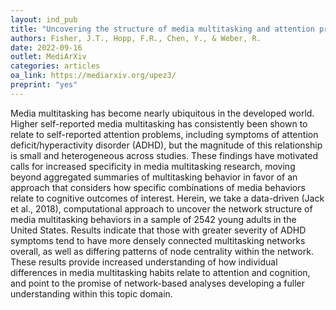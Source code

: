 ```yaml
---
layout: ind_pub
title: "Uncovering the structure of media multitasking and attention problems using network analytic techniques"
authors: Fisher, J.T., Hopp, F.R., Chen, Y., & Weber, R.
date: 2022-09-16
outlet: MediArXiv
categories: articles
oa_link: https://mediarxiv.org/upez3/
preprint: "yes"
---
```


Media multitasking has become nearly ubiquitous in the developed world. Higher self-reported media multitasking has consistently been shown to relate to self-reported attention problems, including symptoms of attention deficit/hyperactivity disorder (ADHD), but the magnitude of this relationship is small and heterogeneous across studies. These findings have motivated calls for increased specificity in media multitasking research, moving beyond aggregated summaries of multitasking behavior in favor of an approach that considers how specific combinations of media behaviors relate to cognitive outcomes of interest. Herein, we take a data-driven (Jack et al., 2018), computational approach to uncover the network structure of media multitasking behaviors in a sample of 2542 young adults in the United States. Results indicate that those with greater severity of ADHD symptoms tend to have more densely connected multitasking networks overall, as well as differing patterns of node centrality within the network. These results provide increased understanding of how individual differences in media multitasking habits relate to attention and cognition, and point to the promise of network-based analyses developing a fuller understanding within this topic domain. 
